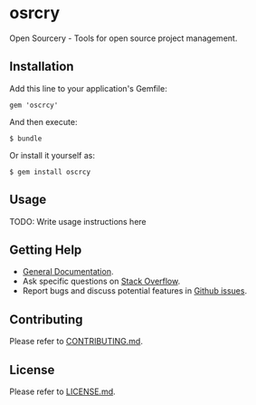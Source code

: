 # osrcry

Open Sourcery - Tools for open source project management.

## Installation

Add this line to your application's Gemfile:

    gem 'oscrcy'

And then execute:

    $ bundle

Or install it yourself as:

    $ gem install oscrcy

## Usage

TODO: Write usage instructions here

## Getting Help

* [General Documentation](http://osrcry.github.io).
* Ask specific questions on [Stack Overflow](http://stackoverflow.com/questions/tagged/osrcry).
* Report bugs and discuss potential features in [Github issues](https://github.com/geemus/osrcry/issues).

## Contributing

Please refer to [CONTRIBUTING.md](https://github.com/geemus/osrcry/blob/master/CONTRIBUTING.md).

## License

Please refer to [LICENSE.md](https://github.com/geemus/osrcry/blob/master/LICENSE.md).

